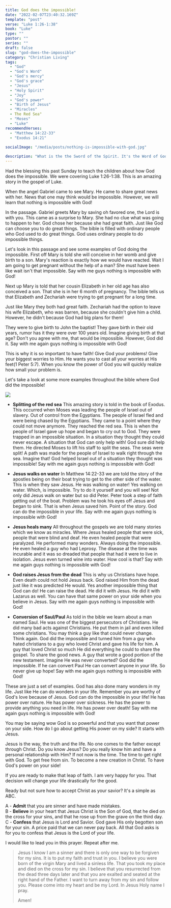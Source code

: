 ```yaml
---
title: God does the impossible!
date: "2022-02-07T23:40:32.169Z"
template: "post"
verse: "Luke 1:26-1:38"
book: "Luke"
type: ""
pastor: ""
series: ""
draft: false
slug: "god-does-the-impossible"
category: "Christian Living"
tags:
  - "God"
  - "God's Word"
  - "God's mercy"
  - "God's grace"
  - "Jesus"
  - "Holy Spirit"
  - "Joy"
  - "God's power"
  - "Birth of Jesus"
  - "Miracles"
  - The Red Sea"
  - "Moses"
  - "Luke"
recommendVerses: 
  - "Matthew 14:22-33"
  - "Exodus 14:21"
  
socialImage: "/media/posts/nothing-is-impossible-with-god.jpg"

description: "What is the the Sword of the Spirit. It's the Word of God. It's your weapon against the enemy. It's sharper than any double-edged sword!"
---
```


Had the blessing this past Sunday to teach the children about how God does the impossible. We were covering Luke 1:26-1:38. This is an amazing story in the gospel of Luke.

When the angel Gabriel came to see Mary. He came to share great news with her. News that one may think would be impossible. However, we will learn that nothing is impossible with God!

In the passage. Gabriel greets Mary by saving oh favored one, the Lord is with you. This came as a surprise to Mary. She had no clue what was going to happen to her. God chose her because she had great faith. Just like God can choose you to do great things. The bible is filled with ordinary people who God used to do great things. God uses ordinary people to do impossible things.

Let's look in this passage and see some examples of God doing the impossible. First off Mary is told she will conceive in her womb and give birth to a son. Mary's reaction is exactly how we would have reacted. Wait I am going to get pregnant without the help of a man? She must have been like wait isn't that impossible.  Say with me guys nothing is impossible with God!

Next up Mary is told that her cousin Elizabeth in her old age has also conceived a son. That she is in her 6 month of pregnancy. The bible tells us that Elizabeth and Zechariah were trying to get pregnant for a long time. 

Just like Mary they both had great faith. Zechariah had the option to leave his wife Elizabeth, who was barren, because she couldn't give him a child. However, he didn't because God had big plans for them! 

They were to give birth to John the baptist! They gave birth in their old years, rumor has it they were over 100 years old. Imagine giving birth at that age? Don't you agree with me, that would be impossible. However, God did it. Say with me again guys nothing is impossible with God!

This is why it is so important to have faith! Give God your problems! Give your biggest worries to Him. He wants you to cast all your worries at His feet(1 Peter 5:7). When you know the power of God you will quickly realize how small your problem is.

Let's take a look at some more examples throughout the bible where God did the impossible!

<div class="post-image">
  <img src="/media/posts/nothing-is-impossible-with-god.jpg" />
</div>

- **Splitting of the red sea**
  This amazing story is told in the book of Exodus. This occurred when Moses was leading the people of Israel out of slavery. Out of control from the Egyptians. The people of Israel fled and were being chased by the Egyptians. They came to a point where they could not move anymore. They reached the red sea. This is when the people of Israel gave up hope and began to cry out to God. They were trapped in an impossible situation. In a situation they thought they could never escape. A situation that God can only help with! God sure did help them. He directed Moses to lift his staff to split the seas. The seas were split! A path was made for the people of Israel to walk right through the sea. Imagine that! God helped Israel out of a situation they thought was impossible! Say with me again guys nothing is impossible with God!

 - **Jesus walks on water**
  In Matthew 14:22-33 we are told the story of the apostles being on their boat trying to get to the other side of the water. This is when they saw Jesus. He was walking on water! Yes walking on water. Which, is impossible. Try to do it yourself and you will see! Not only did Jesus walk on water but so did Peter. Peter took a step of faith getting out of the boat. Problem was he took his eyes off Jesus and began to sink. That is when Jesus saved him. Point of the story. God can do the impossible in your life. Say with me again guys nothing is impossible with God!

  - **Jesus heals many**
  All throughout the gospels we are told many stories which we know as miracles. Where Jesus healed people that were sick, people that were blind and deaf. He even healed people that were paralyzed. He performed many wonders. Always doing the impossible. He even healed a guy who had Leprosy. The disease at the time was incurable and it was so dreaded that people that had it were to live in isolation. Jesus even turned wine into water. How cool is that? Say with me again guys nothing is impossible with God!

  - **God raises Jesus from the dead**
  This is why us Christians have hope. Even death could not hold Jesus back. God raised Him from the dead just like it was predicted He would. Yes another impossible thing that God can do! He can raise the dead. He did it with Jesus. He did it with Lazarus as well. You can have that same power on your side when you believe in Jesus. Say with me again guys nothing is impossible with God!

  - **Conversion of Saul/Paul**
  As told in the bible we learn about a man named Saul. He was one of the biggest persecutors of Christians. He did many bad acts against Christians. He put them in jail and even killed some christians. You may think a guy like that could never change. Think again. God did the impossible and turned him from a guy who hated christians to a guy who loved Christ and gave his life for him. A guy that loved Christ so much He did everything he could to share the gospel. To share the good news. A guy that wrote a good portion of the new testament. Imagine He was never converted? God did the impossible. If he can convert Paul He can convert anyone in your life. So never give up hope! Say with me again guys nothing is impossible with God!

  These are just a set of examples. God has also done many wonders in my life. Just like He can do wonders in your life. Remember you are worthy of God's love because of Jesus. God can do the impossible in your life! He has power over nature. He has power over sickness. He has the power to provide anything you need in life. He has power over death! Say with me again guys nothing is impossible with God!

You may be saying wow God is so powerful and that you want that power on your side. How do I go about getting His power on my side? It starts with Jesus. 

Jesus is the way, the truth and the life. No one comes to the father except through Christ. Do you know Jesus? Do you really know him and have a personal relationship with Him? If not now is the time. The time to get right with God. To get free from sin. To become a new creation in Christ. 
To have God's power on your side!

If you are ready to make that leap of faith. I am very happy for you. That decision will change your life drastically for the good. 

Ready but not sure how to accept Christ as your savior? It's a simple as ABC.

A - **Admit** that you are sinner and have made mistakes.  
B - **Believe** in your heart that Jesus Christ is the Son of God, that he died on the cross for your sins, and that he rose up from the grave on the third day.  
C - **Confess** that Jesus is Lord and Savior. God gave His only begotten son for your sin. A price paid that we can never pay back. All that God asks is for you to confess that Jesus is the Lord of your life.

I would like to lead you in this prayer. Repeat after me. 

<blockquote>

Jesus I know I am a sinner and there is only one way to be forgiven for my sins. It is to put my faith and trust in you. I believe you were born of the virgin Mary and lived a sinless life. That you took my place and died on the cross for my sin. I believe that you resurrected from the dead three days later and that you are exalted and seated at the right hand of the Father. I want to turn away from my sin and follow you. Please come into my heart and be my Lord. In Jesus Holy name I pray.

Amen!

</blockquote>
